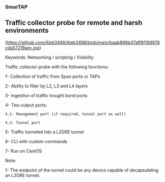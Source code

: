 ### SmarTAP
## Traffic collector probe for remote and harsh environments 

(https://github.com/Alek3498/Alek3498/blob/main/baab898b47aff8f168978cda57219aec.jpg)

Keywords: Networking / scripting / Visibility


Traffic collector probe with the following functions:

1- Collection of traffic from Span ports or TAPs

2- Ability to filter by L2, L3 and L4 layers

3- Ingestion of traffic trought bond ports

4- Two output ports:

    4.1- Management port (if required, tunnel port as well)
    
    4.2- Tunnel port
    
5- Traffic tunneled into a L2GRE tunnel

6- CLI with custom commands

7- Run on CentOS

Note:

1- The endpoint of the tunnel could be any device capable of decapsulating an L2GRE tunnel.
